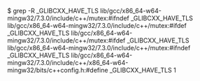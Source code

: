 $ grep -R _GLIBCXX_HAVE_TLS
lib/gcc/x86_64-w64-mingw32/7.3.0/include/c++/mutex:#ifndef _GLIBCXX_HAVE_TLS
lib/gcc/x86_64-w64-mingw32/7.3.0/include/c++/mutex:#ifdef _GLIBCXX_HAVE_TLS
lib/gcc/x86_64-w64-mingw32/7.3.0/include/c++/mutex:#ifdef _GLIBCXX_HAVE_TLS
lib/gcc/x86_64-w64-mingw32/7.3.0/include/c++/mutex:#ifndef _GLIBCXX_HAVE_TLS
lib/gcc/x86_64-w64-mingw32/7.3.0/include/c++/x86_64-w64-mingw32/bits/c++config.h:#define _GLIBCXX_HAVE_TLS 1
